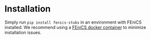# Installation

Simply run `pip install fenics-stubs` in an environment with FEniCS
installed. We recommend using a [FEniCS docker
container](https://github.com/scientificcomputing/packages/pkgs/container/fenics) to minimize
installation issues.
